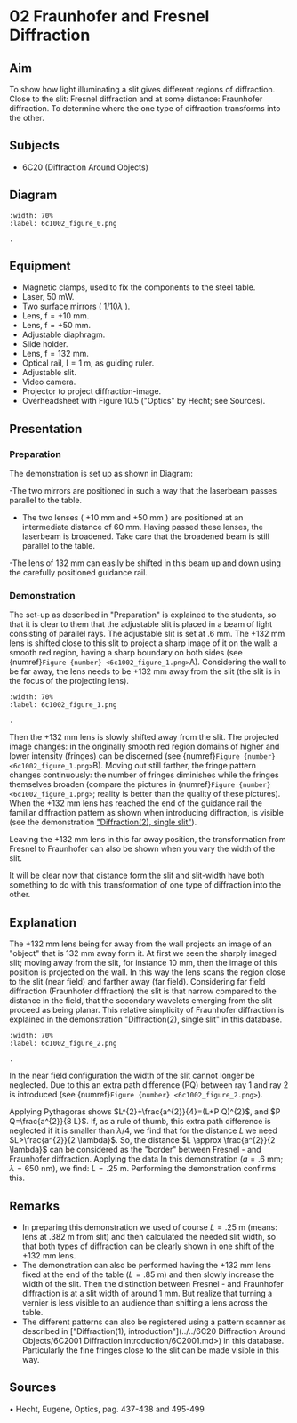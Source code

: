 # 02 Fraunhofer and Fresnel Diffraction 
     
  
## Aim   
 To show how light illuminating a slit gives different regions of diffraction. Close to the slit: Fresnel diffraction and at some distance: Fraunhofer diffraction. To determine where the one type of diffraction transforms into the other.    
  
## Subjects   
* 6C20 (Diffraction Around Objects)   

## Diagram
   
```{figure} figures/figure_0.png
:width: 70%  
:label: 6c1002_figure_0.png  

. 
```

## Equipment
- Magnetic clamps, used to fix the components to the steel table.
- Laser, $50 \mathrm{~mW}$.
- Two surface mirrors ( $1 / 10 \lambda$ ).
- Lens, $\mathrm{f}=+10 \mathrm{~mm}$.
- Lens, $\mathrm{f}=+50 \mathrm{~mm}$.
- Adjustable diaphragm.
- Slide holder.
- Lens, $\mathrm{f}=132 \mathrm{~mm}$.
- Optical rail, $\mathrm{I}=1 \mathrm{~m}$, as guiding ruler.
- Adjustable slit.
- Video camera.
- Projector to project diffraction-image.
- Overheadsheet with Figure 10.5 ("Optics" by Hecht; see Sources).
     
  
## Presentation   
### Preparation

The demonstration is set up as shown in Diagram:

-The two mirrors are positioned in such a way that the laserbeam passes parallel to the table.

- The two lenses ( $+10 \mathrm{~mm}$ and $+50 \mathrm{~mm}$ ) are positioned at an intermediate distance of $60 \mathrm{~mm}$. Having passed these lenses, the laserbeam is broadened. Take care that the broadened beam is still parallel to the table.

-The lens of $132 \mathrm{~mm}$ can easily be shifted in this beam up and down using the carefully positioned guidance rail.

### Demonstration

The set-up as described in "Preparation" is explained to the students, so that it is clear to them that the adjustable slit is placed in a beam of light consisting of parallel rays. The adjustable slit is set at $.6 \mathrm{~mm}$. The $+132 \mathrm{~mm}$ lens is shifted close to this slit to project a sharp image of it on the wall: a smooth red region, having a sharp boundary on both sides (see {numref}`Figure {number} <6c1002_figure_1.png>`A). Considering the wall to be far away, the lens needs to be $+132 \mathrm{~mm}$ away from the slit (the slit is in the focus of the projecting lens).    

```{figure} figures/figure_1.png
:width: 70%  
:label: 6c1002_figure_1.png  

. 
```
Then the $+132 \mathrm{~mm}$ lens is slowly shifted away from the slit. The projected image changes: in the originally smooth red region domains of higher and lower intensity (fringes) can be discerned (see {numref}`Figure {number} <6c1002_figure_1.png>`B). Moving out still farther, the fringe pattern changes continuously: the number of fringes diminishes while the fringes themselves broaden (compare the pictures in {numref}`Figure {number} <6c1002_figure_1.png>`; reality is better than the quality of these pictures). When the $+132 \mathrm{~mm}$ lens has reached the end of the guidance rail the familiar diffraction pattern as shown when introducing diffraction, is visible (see the demonstration ["Diffraction(2), single slit"](<../../6C20 Diffraction Around Objects/6C2002 Diffraction Single Slit/6C2002.md>)).

Leaving the $+132 \mathrm{~mm}$ lens in this far away position, the transformation from Fresnel to Fraunhofer can also be shown when you vary the width of the slit.

It will be clear now that distance form the slit and slit-width have both something to do with this transformation of one type of diffraction into the other.  
  
## Explanation   
The $+132 \mathrm{~mm}$ lens being for away from the wall projects an image of an "object" that is $132 \mathrm{~mm}$ away form it. At first we seen the sharply imaged slit; moving away from the slit, for instance $10 \mathrm{~mm}$, then the image of this position is projected on the wall. In this way the lens scans the region close to the slit (near field) and farther away (far field). Considering far field diffraction (Fraunhofer diffraction) the slit is that narrow compared to the distance in the field, that the secondary wavelets emerging from the slit proceed as being planar. This relative simplicity of Fraunhofer diffraction is explained in the demonstration "Diffraction(2), single slit" in this database.   
```{figure} figures/figure_2.png
:width: 70%  
:label: 6c1002_figure_2.png  

. 
```
In the near field configuration the width of the slit cannot longer be neglected. Due to this an extra path difference (PQ) between ray 1 and ray 2 is introduced (see {numref}`Figure {number} <6c1002_figure_2.png>`).

Applying Pythagoras shows $L^{2}+\frac{a^{2}}{4}=(L+P Q)^{2}$, and $P Q=\frac{a^{2}}{8 L}$. If, as a rule of thumb, this extra path difference is neglected if it is smaller than $\lambda / 4$, we find that for the distance $L$ we need $L>\frac{a^{2}}{2 \lambda}$. So, the distance $L \approx \frac{a^{2}}{2 \lambda}$ can be considered as the "border" between Fresnel - and Fraunhofer diffraction. Applying the data In this demonstration $(a=.6 \mathrm{~mm} ; \lambda=650 \mathrm{~nm})$, we find: $L=.25 \mathrm{~m}$. Performing the demonstration confirms this. 
  
## Remarks   
- In preparing this demonstration we used of course $L=.25 \mathrm{~m}$ (means: lens at $.382 \mathrm{~m}$ from slit) and then calculated the needed slit width, so that both types of diffraction can be clearly shown in one shift of the $+132 \mathrm{~mm}$ lens.
- The demonstration can also be performed having the $+132 \mathrm{~mm}$ lens fixed at the end of the table $(L=.85 \mathrm{~m})$ and then slowly increase the width of the slit. Then the distinction between Fresnel - and Fraunhofer diffraction is at a slit width of around $1 \mathrm{~mm}$. But realize that turning a vernier is less visible to an audience than shifting a lens across the table.
- The different patterns can also be registered using a pattern scanner as described in ["Diffraction(1), introduction"](../../6C20 Diffraction Around Objects/6C2001 Diffraction introduction/6C2001.md>) in this database. Particularly the fine fringes close to the slit can be made visible in this way.
  
## Sources   
 • Hecht, Eugene, Optics, pag. 437-438 and 495-499  
